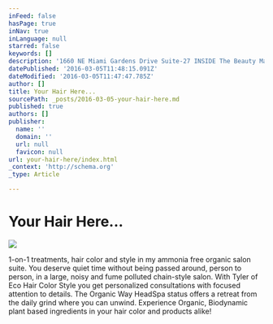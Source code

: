 ```yaml
---
inFeed: false
hasPage: true
inNav: true
inLanguage: null
starred: false
keywords: []
description: '1660 NE Miami Gardens Drive Suite-27 INSIDE The Beauty Mall North Miami Beach Fl, 33179'
datePublished: '2016-03-05T11:48:15.091Z'
dateModified: '2016-03-05T11:47:47.785Z'
author: []
title: Your Hair Here...
sourcePath: _posts/2016-03-05-your-hair-here.md
published: true
authors: []
publisher:
  name: ''
  domain: ''
  url: null
  favicon: null
url: your-hair-here/index.html
_context: 'http://schema.org'
_type: Article

---
```

# Your Hair Here...
![](https://the-grid-user-content.s3-us-west-2.amazonaws.com/f5ac185a-b019-4bb8-91a6-db3174511f29.png)

1-on-1 treatments, hair color and style in my ammonia free organic salon suite. You deserve quiet time without being passed around, person to person, in a large, noisy and fume polluted chain-style salon. With Tyler of Eco Hair Color Style you get personalized consultations with focused attention to details. The Organic Way HeadSpa status offers a retreat from the daily grind where you can unwind. Experience Organic, Biodynamic plant based ingredients in your hair color and products alike!